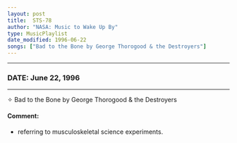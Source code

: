 ```yaml
---
layout: post
title:  STS-78
author: "NASA: Music to Wake Up By"
type: MusicPlaylist
date_modified: 1996-06-22
songs: ["Bad to the Bone by George Thorogood & the Destroyers"]
---
```


----
### DATE: June 22, 1996
----
✧ Bad to the Bone by George Thorogood & the Destroyers

#### Comment:
* referring to musculoskeletal science experiments.



<br/>
<center>
	<a target="_blank"
	   href="https://twitter.com/intent/tweet?hashtags=Space,NASA,Playlist,NASAWakeupCalls,SpaceProgram&text={{ page.author}}, '{{ page.songs.first }}' {{ page.title }}, {{ page.date | date: '%B %d, %Y' }}. {{ site.url }}{{ page.url }} @nasawakeupcalls">
	   <i class="fab fa-twitter" alt="Tweet this page" style="font-size: 1.3em;"></i>
	</a>
	&nbsp; 	<i class="fas fa-user-astronaut" style="font-size: 1.5em;"></i> &nbsp;
    <a type="amzn" search="'Bad to the Bone by George Thorogood & the Destroyers'" category="popular music">
        <i class="fab fa-amazon" style="font-size: 1.3em;"></i>
    </a>
</center>
